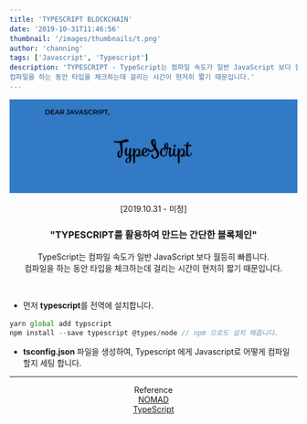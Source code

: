 ```yaml
---
title: 'TYPESCRIPT BLOCKCHAIN'
date: '2019-10-31T11:46:56'
thumbnail: '/images/thumbnails/t.png'
author: 'channing'
tags: ['Javascript', 'Typescript']
description: 'TYPESCRIPT - TypeScript는 컴파일 속도가 일반 JavaScript 보다 월등히 빠릅니다.
컴파일을 하는 동안 타입을 체크하는데 걸리는 시간이 현저히 짧기 때문입니다.'
---
```


![TypeScript](./t.png)

<center>
[2019.10.31 - 미정]

### "TYPESCRIPT를 활용하여 만드는 간단한 블록체인"

TypeScript는 컴파일 속도가 일반 JavaScript 보다 월등히 빠릅니다.<br>
컴파일을 하는 동안 타입을 체크하는데 걸리는 시간이 현저히 짧기 때문입니다.

</center>
<br>

- 먼저 **typescript**를 전역에 설치합니다.
  <br>

```javascript
yarn global add typscript
npm install --save typescript @types/node // npm 으로도 설치 해줍니다.
```

- **tsconfig.json** 파일을 생성하여, Typescript 에게 Javascript로 어떻게 컴파일 할지 세팅 합니다.

<hr />
<center>

Reference <br>
[NOMAD](https://academy.nomadcoders.co/courses/303219/lectures/4975930)<br>
[TypeScript](http://blog.haandol.com/2017/04/27/typescript2-experss-tutorial-part-one.html)

</center>
